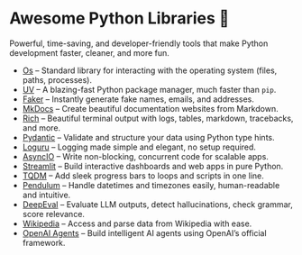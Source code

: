 # Awesome Python Libraries 🚀  

Powerful, time-saving, and developer-friendly tools that make Python development faster, cleaner, and more fun.  

- [Os](https://docs.python.org/3/library/os.html) – Standard library for interacting with the operating system (files, paths, processes).  
- [UV](https://github.com/astral-sh/uv) – A blazing-fast Python package manager, much faster than `pip`.  
- [Faker](https://faker.readthedocs.io/) – Instantly generate fake names, emails, and addresses.  
- [MkDocs](https://www.mkdocs.org/) – Create beautiful documentation websites from Markdown.  
- [Rich](https://github.com/Textualize/rich) – Beautiful terminal output with logs, tables, markdown, tracebacks, and more.  
- [Pydantic](https://docs.pydantic.dev/) – Validate and structure your data using Python type hints.  
- [Loguru](https://github.com/Delgan/loguru) – Logging made simple and elegant, no setup required.  
- [AsyncIO](https://docs.python.org/3/library/asyncio.html) – Write non-blocking, concurrent code for scalable apps.  
- [Streamlit](https://streamlit.io/) – Build interactive dashboards and web apps in pure Python.  
- [TQDM](https://github.com/tqdm/tqdm) – Add sleek progress bars to loops and scripts in one line.  
- [Pendulum](https://pendulum.eustace.io/) – Handle datetimes and timezones easily, human-readable and intuitive.  
- [DeepEval](https://github.com/confident-ai/deepeval) – Evaluate LLM outputs, detect hallucinations, check grammar, score relevance.  
- [Wikipedia](https://github.com/goldsmith/Wikipedia) – Access and parse data from Wikipedia with ease.  
- [OpenAI Agents](https://openai.github.io/openai-agents-python/) – Build intelligent AI agents using OpenAI’s official framework.  
